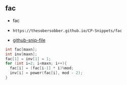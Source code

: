 
## fac

- fac
- ```
  https://thesobersobber.github.io/CP-Snippets/fac
  ```
- [github-snip-file](https://github.com/theSoberSobber/CP-Snippets/blob/main/snippets.json#L537)

```cpp
int fac[maxn];
int inv[maxn];
fac[1] = inv[1] = 1;
for (int i=2; i<maxn; i++){
  fac[i] = (fac[i-1] * i)%mod;
  inv[i] = power(fac[i], mod - 2);
}

```
